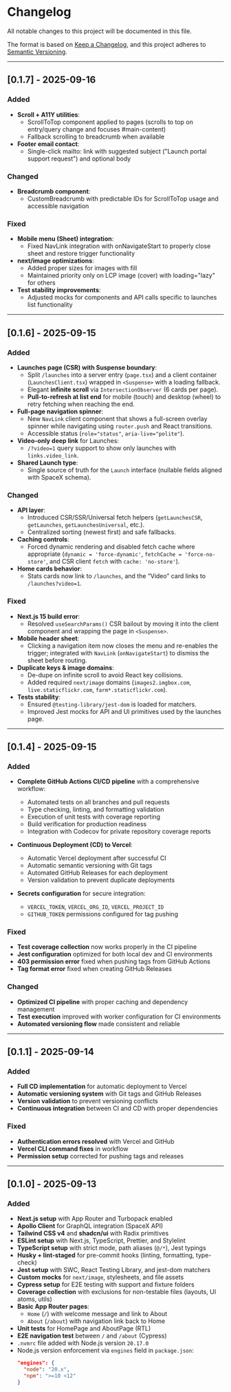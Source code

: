 # Changelog

All notable changes to this project will be documented in this file.

The format is based on [Keep a Changelog](https://keepachangelog.com/en/1.0.0/),
and this project adheres to [Semantic Versioning](https://semver.org/spec/v2.0.0.html).

---

## [0.1.7] - 2025-09-16

### Added

- **Scroll + A11Y utilities**:
  - ScrollToTop component applied to pages (scrolls to top on entry/query change and focuses #main-content)
  - Fallback scrolling to breadcrumb when available
- **Footer email contact**:
  - Single-click mailto: link with suggested subject ("Launch portal support request") and optional body

### Changed

- **Breadcrumb component**:
  - CustomBreadcrumb with predictable IDs for ScrollToTop usage and accessible navigation

### Fixed

- **Mobile menu (Sheet) integration**:
  - Fixed NavLink integration with onNavigateStart to properly close sheet and restore trigger functionality
- **next/image optimizations**:
  - Added proper sizes for images with fill
  - Maintained priority only on LCP image (cover) with loading="lazy" for others
- **Test stability improvements**:
  - Adjusted mocks for components and API calls specific to launches list functionality

---

## [0.1.6] - 2025-09-15

### Added

- **Launches page (CSR) with Suspense boundary**:
  - Split `/launches` into a server entry (`page.tsx`) and a client container (`LaunchesClient.tsx`) wrapped in `<Suspense>` with a loading fallback.
  - Elegant **infinite scroll** via `IntersectionObserver` (6 cards per page).
  - **Pull-to-refresh at list end** for mobile (touch) and desktop (wheel) to retry fetching when reaching the end.
- **Full-page navigation spinner**:
  - New `NavLink` client component that shows a full-screen overlay spinner while navigating using `router.push` and React transitions.
  - Accessible status (`role="status"`, `aria-live="polite"`).
- **Video-only deep link** for Launches:
  - `/?video=1` query support to show only launches with `links.video_link`.
- **Shared Launch type**:
  - Single source of truth for the `Launch` interface (nullable fields aligned with SpaceX schema).

### Changed

- **API layer**:
  - Introduced CSR/SSR/Universal fetch helpers (`getLaunchesCSR`, `getLaunches`, `getLaunchesUniversal`, etc.).
  - Centralized sorting (newest first) and safe fallbacks.
- **Caching controls**:
  - Forced dynamic rendering and disabled fetch cache where appropriate (`dynamic = 'force-dynamic'`, `fetchCache = 'force-no-store'`, and CSR client `fetch` with `cache: 'no-store'`).
- **Home cards behavior**:
  - Stats cards now link to `/launches`, and the “Video” card links to `/launches?video=1`.

### Fixed

- **Next.js 15 build error**:
  - Resolved `useSearchParams()` CSR bailout by moving it into the client component and wrapping the page in `<Suspense>`.
- **Mobile header sheet**:
  - Clicking a navigation item now closes the menu and re-enables the trigger; integrated with `NavLink` (`onNavigateStart`) to dismiss the sheet before routing.
- **Duplicate keys & image domains**:
  - De-dupe on infinite scroll to avoid React key collisions.
  - Added required `next/image` domains (`images2.imgbox.com`, `live.staticflickr.com`, `farm*.staticflickr.com`).
- **Tests stability**:
  - Ensured `@testing-library/jest-dom` is loaded for matchers.
  - Improved Jest mocks for API and UI primitives used by the launches page.

---

## [0.1.4] - 2025-09-15

### Added

- **Complete GitHub Actions CI/CD pipeline** with a comprehensive workflow:
  - Automated tests on all branches and pull requests
  - Type checking, linting, and formatting validation
  - Execution of unit tests with coverage reporting
  - Build verification for production readiness
  - Integration with Codecov for private repository coverage reports

- **Continuous Deployment (CD) to Vercel**:
  - Automatic Vercel deployment after successful CI
  - Automatic semantic versioning with Git tags
  - Automated GitHub Releases for each deployment
  - Version validation to prevent duplicate deployments

- **Secrets configuration** for secure integration:
  - `VERCEL_TOKEN`, `VERCEL_ORG_ID`, `VERCEL_PROJECT_ID`
  - `GITHUB_TOKEN` permissions configured for tag pushing

### Fixed

- **Test coverage collection** now works properly in the CI pipeline
- **Jest configuration** optimized for both local dev and CI environments
- **403 permission error** fixed when pushing tags from GitHub Actions
- **Tag format error** fixed when creating GitHub Releases

### Changed

- **Optimized CI pipeline** with proper caching and dependency management
- **Test execution** improved with worker configuration for CI environments
- **Automated versioning flow** made consistent and reliable

---

## [0.1.1] - 2025-09-14

### Added

- **Full CD implementation** for automatic deployment to Vercel
- **Automatic versioning system** with Git tags and GitHub Releases
- **Version validation** to prevent versioning conflicts
- **Continuous integration** between CI and CD with proper dependencies

### Fixed

- **Authentication errors resolved** with Vercel and GitHub
- **Vercel CLI command fixes** in workflow
- **Permission setup** corrected for pushing tags and releases

---

## [0.1.0] - 2025-09-13

### Added

- **Next.js setup** with App Router and Turbopack enabled
- **Apollo Client** for GraphQL integration (SpaceX API)
- **Tailwind CSS v4** and **shadcn/ui** with Radix primitives
- **ESLint setup** with Next.js, TypeScript, Prettier, and Stylelint
- **TypeScript setup** with strict mode, path aliases (`@/*`), Jest typings
- **Husky + lint-staged** for pre-commit hooks (linting, formatting, type-check)
- **Jest setup** with SWC, React Testing Library, and jest-dom matchers
- **Custom mocks** for `next/image`, stylesheets, and file assets
- **Cypress setup** for E2E testing with support and fixture folders
- **Coverage collection** with exclusions for non-testable files (layouts, UI atoms, utils)
- **Basic App Router pages**:
  - `Home` (`/`) with welcome message and link to About
  - `About` (`/about`) with navigation link back to Home
- **Unit tests** for HomePage and AboutPage (RTL)
- **E2E navigation test** between `/` and `/about` (Cypress)
- `.nvmrc` file added with Node.js version `20.17.0`
- Node.js version enforcement via `engines` field in `package.json`:
  ```json
  "engines": {
    "node": "20.x",
    "npm": ">=10 <12"
  }
  ```
